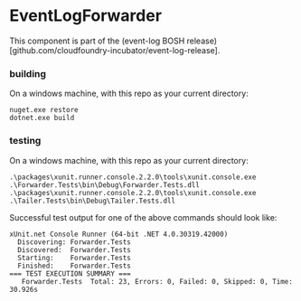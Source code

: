 # EventLogForwarder

This component is part of the (event-log BOSH release)[github.com/cloudfoundry-incubator/event-log-release].

### building

On a windows machine, with this repo as your current directory:

```
nuget.exe restore
dotnet.exe build
```

### testing

On a windows machine, with this repo as your current directory:

```
.\packages\xunit.runner.console.2.2.0\tools\xunit.console.exe .\Forwarder.Tests\bin\Debug\Forwarder.Tests.dll
.\packages\xunit.runner.console.2.2.0\tools\xunit.console.exe .\Tailer.Tests\bin\Debug\Tailer.Tests.dll
```

Successful test output for one of the above commands should look like:
```
xUnit.net Console Runner (64-bit .NET 4.0.30319.42000)
  Discovering: Forwarder.Tests
  Discovered:  Forwarder.Tests
  Starting:    Forwarder.Tests
  Finished:    Forwarder.Tests
=== TEST EXECUTION SUMMARY ===
   Forwarder.Tests  Total: 23, Errors: 0, Failed: 0, Skipped: 0, Time: 30.926s
```

